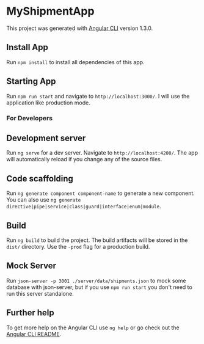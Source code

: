 # MyShipmentApp

This project was generated with [Angular CLI](https://github.com/angular/angular-cli) version 1.3.0.

## Install App
Run `npm install` to install all dependencies of this app.

## Starting App
Run `npm run start` and navigate to `http://localhost:3000/`. I will use the application like production mode.


### For Developers 
## Development server
Run `ng serve` for a dev server. Navigate to `http://localhost:4200/`. The app will automatically reload if you change any of the source files.

## Code scaffolding

Run `ng generate component component-name` to generate a new component. You can also use `ng generate directive|pipe|service|class|guard|interface|enum|module`.

## Build

Run `ng build` to build the project. The build artifacts will be stored in the `dist/` directory. Use the `-prod` flag for a production build.

## Mock Server

Run `json-server -p 3001 ./server/data/shipments.json` to mock some database with json-server, but if you use `npm run start` you don't need to run this server standalone.


## Further help

To get more help on the Angular CLI use `ng help` or go check out the [Angular CLI README](https://github.com/angular/angular-cli/blob/master/README.md).

